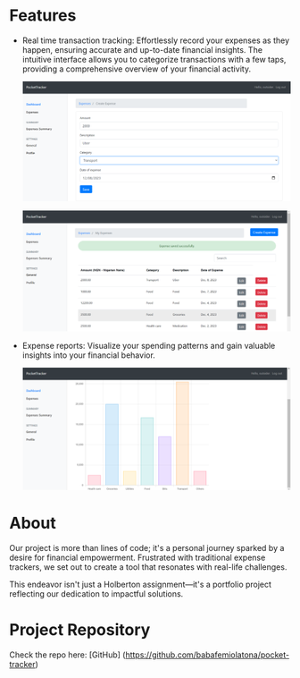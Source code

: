 # Features

- Real time transaction tracking:
Effortlessly record your expenses as they happen, ensuring accurate and up-to-date financial insights. The intuitive interface allows you to categorize transactions with a few taps, providing a comprehensive overview of your financial activity.

  ![Alt Text](assets/img/createExpense.png)

  ![Alt Text](assets/img/expensePage.png)

+ Expense reports: Visualize your spending patterns and gain valuable insights into your financial behavior.

  ![Alt Text](assets/img/expenseReport.png)

# About

Our project is more than lines of code; it's a personal journey sparked by a desire for financial empowerment. Frustrated with traditional expense trackers, we set out to create a tool that resonates with real-life challenges.

This endeavor isn't just a Holberton assignment—it's a portfolio project reflecting our dedication to impactful solutions.

# Project Repository

Check the repo here: [GitHub] (https://github.com/babafemiolatona/pocket-tracker)
